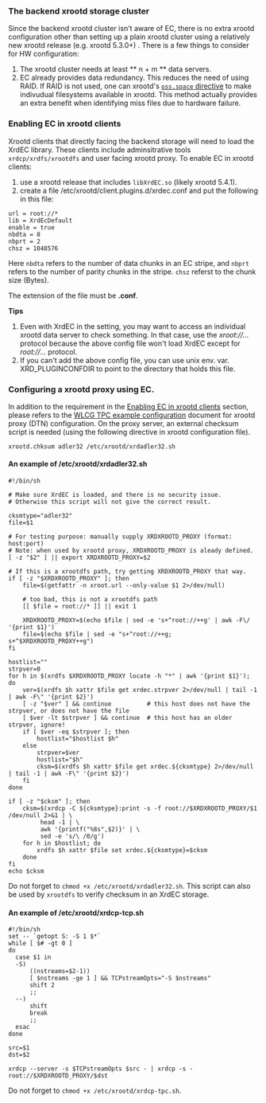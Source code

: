 ### The backend xrootd storage cluster

Since the backend xrootd cluster isn't aware of EC, there is no extra xrootd 
configuration other than setting up a plain xrootd cluster using a relatively new
xrootd release (e.g. xrootd 5.3.0+) . There is a few things to consider for HW 
configuration:

1. The xrootd cluster needs at least ** n + m ** data servers.
2. EC already provides data redundancy. This reduces the need of using RAID. If
   RAID is not used, one can xrootd's 
   [`oss.space` directive](https://xrootd.slac.stanford.edu/doc/dev54/ofs_config.htm#_Toc89982407)
   to make indivudual filesystems available in xrootd. This method actually
   provides an extra benefit when identifying miss files due to hardware failure.

### Enabling EC in xrootd clients

Xrootd clients that directly facing the backend storage will need to load the XrdEC 
library. These clients include adminsitrative tools `xrdcp/xrdfs/xrootdfs` and user 
facing xrootd proxy. To enable EC in xrootd clients:

1. use a xrootd release that includes `libXrdEC.so` (likely xrootd 5.4.1).
2. create a file /etc/xrootd/client.plugins.d/xrdec.conf and put the following in
   this file:
```
url = root://*
lib = XrdEcDefault
enable = true
nbdta = 8
nbprt = 2
chsz = 1048576
```
Here `nbdta` refers to the number of data chunks in an EC stripe, and `nbprt` refers
to the number of parity chunks in the stripe. `chsz` referst to the chunk size (Bytes).

The extension of the file must be **.conf**.

**Tips**

1. Even with XrdEC in the setting, you may want to access an individual xrootd data server 
   to check something. In that case, use the *xroot://...* protocol because the above 
   config file won't load XrdEC except for *root://...* protocol.
2. If you can't add the above config file, you can use unix env. var. XRD_PLUGINCONFDIR
   to point to the directory that holds this file.

### Configuring a xrootd proxy using EC.

In addition to the requirement in the [Enabling EC in xrootd clients](#enable-ec-in-xrootd-clients) 
section, please refers to the 
[WLCG TPC example configuration](../tpc/#an-example-of-wlcg-tpc-configuration-with-x509-authentication)
document for xrootd proxy (DTN) configuration. On the proxy server, an external checksum script
is needed (using the following directive in xrootd configuration file).
```
xrootd.chksum adler32 /etc/xrootd/xrdadler32.sh
```

#### An example of **/etc/xrootd/xrdadler32.sh**

```
#!/bin/sh

# Make sure XrdEC is loaded, and there is no security issue.
# Otherwise this script will not give the correct result.

cksmtype="adler32"
file=$1

# For testing purpose: manually supply XRDXROOTD_PROXY (format: host:port)
# Note: when used by xrootd proxy, XRDXROOTD_PROXY is aleady defined.
[ -z "$2" ] || export XRDXROOTD_PROXY=$2

# If this is a xrootdfs path, try getting XRDXROOTD_PROXY that way.
if [ -z "$XRDXROOTD_PROXY" ]; then
    file=$(getfattr -n xroot.url --only-value $1 2>/dev/null)

    # too bad, this is not a xrootdfs path
    [[ $file = root://* ]] || exit 1

    XRDXROOTD_PROXY=$(echo $file | sed -e 's+^root://++g' | awk -F\/ '{print $1}')
    file=$(echo $file | sed -e "s+^root://++g; s+^$XRDXROOTD_PROXY++g")
fi

hostlist=""
strpver=0
for h in $(xrdfs $XRDXROOTD_PROXY locate -h "*" | awk '{print $1}'); do
    ver=$(xrdfs $h xattr $file get xrdec.strpver 2>/dev/null | tail -1 | awk -F\" '{print $2}')
    [ -z "$ver" ] && continue          # this host does not have the strpver, or does not have the file
    [ $ver -lt $strpver ] && continue  # this host has an older strpver, ignore! 
    if [ $ver -eq $strpver ]; then
        hostlist="$hostlist $h"
    else 
        strpver=$ver
        hostlist="$h"
        cksm=$(xrdfs $h xattr $file get xrdec.${cksmtype} 2>/dev/null | tail -1 | awk -F\" '{print $2}')
    fi  
done

if [ -z "$cksm" ]; then
    cksm=$(xrdcp -C ${cksmtype}:print -s -f root://$XRDXROOTD_PROXY/$1 /dev/null 2>&1 | \
         head -1 | \
         awk '{printf("%8s",$2)}' | \
         sed -e 's/\ /0/g')
    for h in $hostlist; do
        xrdfs $h xattr $file set xrdec.${cksmtype}=$cksm 
    done
fi
echo $cksm
```
Do not forget to `chmod +x /etc/xrootd/xrdadler32.sh`. This script can also be used by 
`xrootdfs` to verify checksum in an XrdEC storage.

#### An example of **/etc/xrootd/xrdcp-tcp.sh**

```
#!/bin/sh
set -- `getopt S: -S 1 $*`
while [ $# -gt 0 ]
do
  case $1 in
  -S)
      ((nstreams=$2-1))
      [ $nstreams -ge 1 ] && TCPstreamOpts="-S $nstreams"
      shift 2
      ;;
  --)
      shift
      break
      ;;
  esac
done

src=$1
dst=$2

xrdcp --server -s $TCPstreamOpts $src - | xrdcp -s - root://$XRDXROOTD_PROXY/$dst
```
Do not forget to `chmod +x /etc/xrootd/xrdcp-tpc.sh`.

